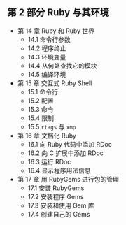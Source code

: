## 第 2 部分 Ruby 与其环境

* 第 14 章 Ruby 和 Ruby 世界
    * 14.1 命令行参数
    * 14.2 程序终止
    * 14.3 环境变量
    * 14.4 从何处查找它的模块
    * 14.5 编译环境
* 第 15 章 交互式 Ruby Shell
    * 15.1 命令行
    * 15.2 配置
    * 15.3 命令
    * 15.4 限制
    * 15.5 `rtags` 与 `xmp`
* 第 16 章 文档化 Ruby
    * 16.1 向 Ruby 代码中添加 RDoc
    * 16.2 向 C 扩展中添加 RDoc
    * 16.3 运行 RDoc
    * 16.4 显示程序用法信息
* 第 17 章 用 RubyGems 进行包的管理
    * 17.1 安装 RubyGems
    * 17.2 安装程序 Gems
    * 17.3 安装和使用 Gem 库
    * 17.4 创建自己的 Gems